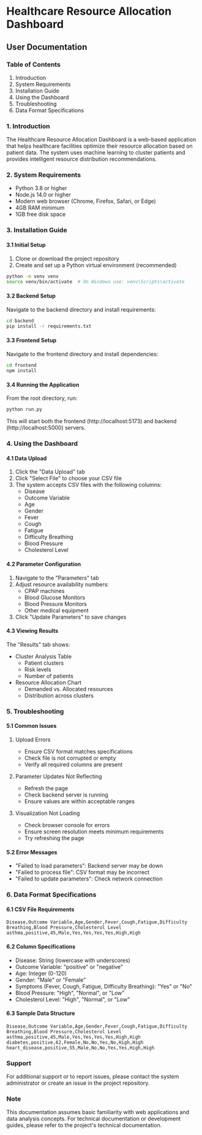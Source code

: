 # Healthcare Resource Allocation Dashboard
## User Documentation

### Table of Contents
1. Introduction
2. System Requirements
3. Installation Guide
4. Using the Dashboard
5. Troubleshooting
6. Data Format Specifications

### 1. Introduction
The Healthcare Resource Allocation Dashboard is a web-based application that helps healthcare facilities optimize their resource allocation based on patient data. The system uses machine learning to cluster patients and provides intelligent resource distribution recommendations.

### 2. System Requirements
- Python 3.8 or higher
- Node.js 14.0 or higher
- Modern web browser (Chrome, Firefox, Safari, or Edge)
- 4GB RAM minimum
- 1GB free disk space

### 3. Installation Guide

#### 3.1 Initial Setup
1. Clone or download the project repository
2. Create and set up a Python virtual environment (recommended)

```bash
python -m venv venv
source venv/bin/activate  # On Windows use: venv\Scripts\activate
```

#### 3.2 Backend Setup
Navigate to the backend directory and install requirements:
```bash
cd backend
pip install -r requirements.txt
```

#### 3.3 Frontend Setup
Navigate to the frontend directory and install dependencies:
```bash
cd frontend
npm install
```

#### 3.4 Running the Application
From the root directory, run:
```bash
python run.py
```
This will start both the frontend (http://localhost:5173) and backend (http://localhost:5000) servers.

### 4. Using the Dashboard

#### 4.1 Data Upload
1. Click the "Data Upload" tab
2. Click "Select File" to choose your CSV file
3. The system accepts CSV files with the following columns:
   - Disease
   - Outcome Variable
   - Age
   - Gender
   - Fever
   - Cough
   - Fatigue
   - Difficulty Breathing
   - Blood Pressure
   - Cholesterol Level

#### 4.2 Parameter Configuration
1. Navigate to the "Parameters" tab
2. Adjust resource availability numbers:
   - CPAP machines
   - Blood Glucose Monitors
   - Blood Pressure Monitors
   - Other medical equipment
3. Click "Update Parameters" to save changes

#### 4.3 Viewing Results
The "Results" tab shows:
- Cluster Analysis Table
  - Patient clusters
  - Risk levels
  - Number of patients
- Resource Allocation Chart
  - Demanded vs. Allocated resources
  - Distribution across clusters

### 5. Troubleshooting

#### 5.1 Common Issues
1. Upload Errors
   - Ensure CSV format matches specifications
   - Check file is not corrupted or empty
   - Verify all required columns are present

2. Parameter Updates Not Reflecting
   - Refresh the page
   - Check backend server is running
   - Ensure values are within acceptable ranges

3. Visualization Not Loading
   - Check browser console for errors
   - Ensure screen resolution meets minimum requirements
   - Try refreshing the page

#### 5.2 Error Messages
- "Failed to load parameters": Backend server may be down
- "Failed to process file": CSV format may be incorrect
- "Failed to update parameters": Check network connection

### 6. Data Format Specifications

#### 6.1 CSV File Requirements
```csv
Disease,Outcome Variable,Age,Gender,Fever,Cough,Fatigue,Difficulty Breathing,Blood Pressure,Cholesterol Level
asthma,positive,45,Male,Yes,Yes,Yes,Yes,High,High
```

#### 6.2 Column Specifications
- Disease: String (lowercase with underscores)
- Outcome Variable: "positive" or "negative"
- Age: Integer (0-120)
- Gender: "Male" or "Female"
- Symptoms (Fever, Cough, Fatigue, Difficulty Breathing): "Yes" or "No"
- Blood Pressure: "High", "Normal", or "Low"
- Cholesterol Level: "High", "Normal", or "Low"

#### 6.3 Sample Data Structure
```csv
Disease,Outcome Variable,Age,Gender,Fever,Cough,Fatigue,Difficulty Breathing,Blood Pressure,Cholesterol Level
asthma,positive,45,Male,Yes,Yes,Yes,Yes,High,High
diabetes,positive,62,Female,No,No,Yes,No,High,High
heart_disease,positive,55,Male,No,No,Yes,Yes,High,High
```

### Support
For additional support or to report issues, please contact the system administrator or create an issue in the project repository.

### Note
This documentation assumes basic familiarity with web applications and data analysis concepts. For technical documentation or development guides, please refer to the project's technical documentation.
